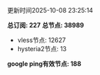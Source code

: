 更新时间2025-10-08 23:25:14

**总订阅: 227**
**总节点: 38989**
- vless节点: 12627
- hysteria2节点: 13

**google ping有效节点: 188**
